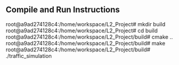 ## Compile and Run Instructions

root@a9ad274128c4:/home/workspace/L2_Project# mkdir build
root@a9ad274128c4:/home/workspace/L2_Project# cd build
root@a9ad274128c4:/home/workspace/L2_Project/build# cmake ..
root@a9ad274128c4:/home/workspace/L2_Project/build# make
root@a9ad274128c4:/home/workspace/L2_Project/build# ./traffic_simulation
